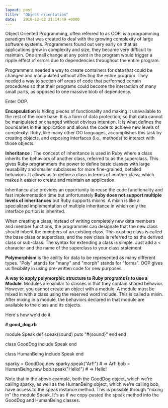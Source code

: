 ```yaml
---
layout: post
title:  "Object orientation"
date:   2016-12-02 21:14:49 +0000
---
```



Object Oriented Programming, often referred to as OOP, is a programming paradigm that was created to deal with the growing complexity of large software systems. Programmers found out very early on that as applications grew in complexity and size, they became very difficult to maintain. One small change at any point in the program would trigger a ripple effect of errors due to dependencies throughout the entire program.

Programmers needed a way to create containers for data that could be changed and manipulated without affecting the entire program. They needed a way to section off areas of code that performed certain procedures so that their programs could become the interaction of many small parts, as opposed to one massive blob of dependency.

Enter OOP. 

**Encapsulation** is hiding pieces of functionality and making it unavailable to the rest of the code base. It is a form of data protection, so that data cannot be manipulated or changed without obvious intention. It is what defines the boundaries in the application and allows the code to achieve new levels of complexity. Ruby, like many other OO languages, accomplishes this task by creating objects, and exposing interfaces (i.e., methods) to interact with those objects.

**Inheritance** : The concept of inheritance is used in Ruby where a class inherits the behaviors of another class, referred to as the superclass. This gives Ruby programmers the power to define basic classes with large reusability and smaller subclasses for more fine-grained, detailed behaviors. It allows us to define a class in terms of another class, which makes it easier to create and maintain an application.

Inheritance also provides an opportunity to reuse the code functionality and fast implementation time but unfortunately **Ruby does not support multiple levels of inheritances** but Ruby supports mixins. A mixin is like a specialized implementation of multiple inheritance in which only the interface portion is inherited.

When creating a class, instead of writing completely new data members and member functions, the programmer can designate that the new class should inherit the members of an existing class. This existing class is called the base class or superclass, and the new class is referred to as the derived class or sub-class.  The syntax for extending a class is simple. Just add a < character and the name of the superclass to your class statement


**Polymorphism** is the ability for data to be represented as many different types. "Poly" stands for "many" and "morph" stands for "forms". OOP gives us flexibility in using pre-written code for new purposes.

**A way to apply polymorphic structure to Ruby programs is to use a Module**. Modules are similar to classes in that they contain shared behavior. However, you cannot create an object with a module. A module must be mixed in with a class using the reserved word include. This is called a mixin. After mixing in a module, the behaviors declared in that module are available to the class and its objects.

Here's how we'd do it.

**# good_dog.rb**

module Speak
  def speak(sound)
    puts "#{sound}"
  end
end

class GoodDog
  include Speak
end

class HumanBeing
  include Speak
end

sparky = GoodDog.new
sparky.speak("Arf!")        # => Arf!
bob = HumanBeing.new
bob.speak("Hello!")         # => Hello!

Note that in the above example, both the GoodDog object, which we're calling sparky, as well as the HumanBeing object, which we're calling bob, have access to the speak instance method. This is possible through "mixing in" the module Speak. It's as if we copy-pasted the speak method into the GoodDog and HumanBeing classes.



